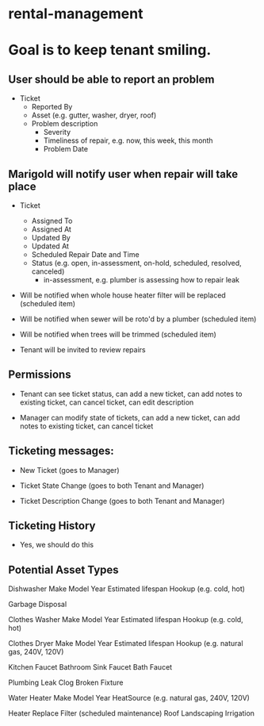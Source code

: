 # rental-management



# Goal is to keep tenant smiling.


## User should be able to report an problem 

  * Ticket
    * Reported By
    * Asset (e.g. gutter, washer, dryer, roof)
    * Problem description
      * Severity
      * Timeliness of repair, e.g. now, this week, this month
      * Problem Date

## Marigold will notify user when repair will take place

  * Ticket
    * Assigned To
    * Assigned At
    * Updated By
    * Updated At
    * Scheduled Repair Date and Time
    * Status (e.g. open, in-assessment, on-hold, scheduled, resolved, canceled)
      * in-assessment, e.g. plumber is assessing how to repair leak 

  * Will be notified when whole house heater filter will be replaced (scheduled item)

  * Will be notified when sewer will be roto'd by a plumber (scheduled item)

  * Will be notified when trees will be trimmed (scheduled item)

  * Tenant will be invited to review repairs


## Permissions

* Tenant can see ticket status, can add a new ticket, can add notes to existing ticket, can cancel ticket, can edit description

* Manager can modify state of tickets, can add a new ticket, can add notes to existing ticket, can cancel ticket

## Ticketing messages:

* New Ticket (goes to Manager)

* Ticket State Change (goes to both Tenant and Manager)

* Ticket Description Change (goes to both Tenant and Manager)

## Ticketing History

* Yes, we should do this




## Potential Asset Types

Dishwasher
  Make
  Model
  Year
  Estimated lifespan
  Hookup (e.g. cold, hot)

Garbage Disposal

Clothes Washer
  Make
  Model
  Year
  Estimated lifespan
  Hookup (e.g. cold, hot)

Clothes Dryer
  Make
  Model
  Year
  Estimated lifespan
  Hookup (e.g. natural gas, 240V, 120V)

Kitchen Faucet
Bathroom Sink Faucet
Bath Faucet

Plumbing
  Leak
  Clog
  Broken Fixture

Water Heater
  Make
  Model
  Year
  HeatSource (e.g. natural gas, 240V, 120V)

Heater
  Replace Filter (scheduled maintenance)
Roof
Landscaping
Irrigation